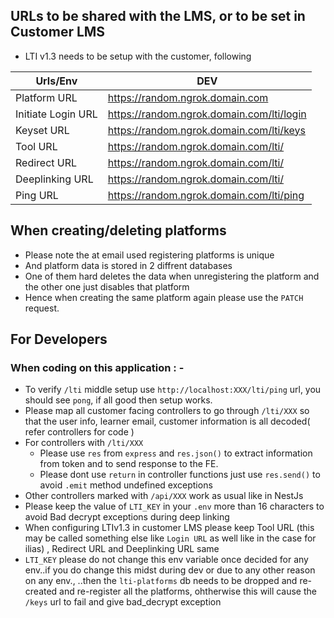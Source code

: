 ## URLs to be shared with the LMS, or to be set in Customer LMS

- LTI v1.3 needs to be setup with the customer, following

| Urls/Env           | DEV                                       |
| ------------------ | ----------------------------------------- |
| Platform URL       | https://random.ngrok.domain.com           |
| Initiate Login URL | https://random.ngrok.domain.com/lti/login |
| Keyset URL         | https://random.ngrok.domain.com/lti/keys  |
| Tool URL           | https://random.ngrok.domain.com/lti/      |
| Redirect URL       | https://random.ngrok.domain.com/lti/      |
| Deeplinking URL    | https://random.ngrok.domain.com/lti/      |
| Ping URL           | https://random.ngrok.domain.com/lti/ping  |

## When creating/deleting platforms

- Please note the at email used registering platforms is unique
- And platform data is stored in 2 diffrent databases
- One of them hard deletes the data when unregistering the platform and the other one just disables that platform
- Hence when creating the same platform again please use the `PATCH` request.

## For Developers

### When coding on this application : -

- To verify `/lti` middle setup use `http://localhost:XXX/lti/ping` url, you should see `pong`, if all good then setup works.
- Please map all customer facing controllers to go through `/lti/XXX` so that the user info, learner email, customer information is all decoded( refer controllers for code )
- For controllers with `/lti/XXX`
  - Please use `res` from `express` and `res.json()` to extract information from token and to send response to the FE.
  - Please dont use `return` in controller functions just use `res.send()` to avoid `.emit` method undefined exceptions
- Other controllers marked with `/api/XXX` work as usual like in NestJs
- Please keep the value of `LTI_KEY` in your `.env` more than 16 characters to avoid Bad decrypt exceptions during deep linking
- When configuring LTIv1.3 in customer LMS please keep Tool URL (this may be called something else like `Login URL` as well like in the case for ilias) , Redirect URL and Deeplinking URL same
- `LTI_KEY` please do not change this env variable once decided for any env..if you do change this midst during dev or due to any other reason on any env., ..then the `lti-platforms` db needs to be dropped and re-created and re-register all the platforms,
  ohtherwise this will cause the `/keys` url to fail and give bad_decrypt exception
